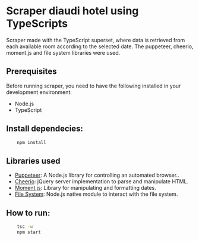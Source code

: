 # Scraper diaudi hotel using TypeScripts

Scraper made with the TypeScript superset, where data is retrieved from each available room according to the selected date. The puppeteer, cheerio, moment.js and file system libraries were used.

## Prerequisites
Before running scraper, you need to have the following installed in your development environment:
- Node.js
- TypeScript

## Install dependecies:
```bash 
    npm install
```
## Libraries used
- [Puppeteer](https://pptr.dev/): A Node.js library for controlling an automated browser..
- [Cheerio](https://cheerio.js.org/): jQuery server implementation to parse and manipulate HTML.
- [Moment.js](https://momentjs.com/): Library for manipulating and formatting dates.
- [File System](https://nodejs.org/api/fs.html): Node.js native module to interact with the file system.

## How to run:
```bash
    tsc -w
    npm start
```